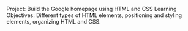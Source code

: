 Project: Build the Google homepage using HTML and CSS
Learning Objectives: Different types of HTML elements, positioning and styling elements, organizing HTML and CSS.